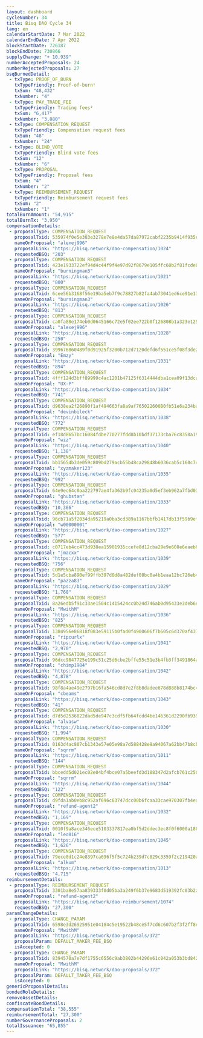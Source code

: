 ```yaml
---
layout: dashboard
cycleNumber: 34
title: Bisq DAO Cycle 34
lang: en
calendarStartDate: 7 Mar 2022
calendarEndDate: 7 Apr 2022
blockStartDate: 726187
blockEndDate: 730866
supplyChange: "+ 10,939"
numberAcceptedProposals: 24
numberRejectedProposals: 27
bsqBurnedDetail:
 - txType: PROOF_OF_BURN
   txTypeFriendly: Proof-of-burn¹
   txSum: "48,432"
   txNumber: "4"
 - txType: PAY_TRADE_FEE
   txTypeFriendly: Trading fees²
   txSum: "6,417"
   txNumber: "3,880"
 - txType: COMPENSATION_REQUEST
   txTypeFriendly: Compensation request fees
   txSum: "48"
   txNumber: "24"
 - txType: BLIND_VOTE
   txTypeFriendly: Blind vote fees
   txSum: "12"
   txNumber: "6"
 - txType: PROPOSAL
   txTypeFriendly: Proposal fees
   txSum: "4"
   txNumber: "2"
 - txType: REIMBURSEMENT_REQUEST
   txTypeFriendly: Reimbursement request fees
   txSum: "2"
   txNumber: "1"
totalBurnAmount: "54,915"
totalBurnTx: "3,950"
compensationDetails: 
 - proposalType: COMPENSATION_REQUEST
   proposalTxid: 535974f0e5e383e3278e7e8e4da57da87972cabf2235b9414f935c2af0d1fe4c
   nameOnProposal: "alexej996"
   proposalLink: "https://bisq.network/dao-compensation/1024"
   requestedBSQ: "203"
 - proposalType: COMPENSATION_REQUEST
   proposalTxid: 423e1933722ef94d4c44f9f4e97d92f8679e105ffc60b2f81fcde06ecdeb5d3b
   nameOnProposal: "burningman3"
   proposalLink: "https://bisq.network/dao-compensation/1021"
   requestedBSQ: "800"
 - proposalType: COMPENSATION_REQUEST
   proposalTxid: 6cee56b3168f56e19ba5eb7f9c78827b82fa4ab73041ed6ce91e13463ec0017e
   nameOnProposal: "burningman3"
   proposalLink: "https://bisq.network/dao-compensation/1026"
   requestedBSQ: "813"
 - proposalType: COMPENSATION_REQUEST
   proposalTxid: ca0fa88e174eb0d0645166c72e5f02ee722b0f126808b1a323e125ac3472baf0
   nameOnProposal: "alexej996"
   proposalLink: "https://bisq.network/dao-compensation/1028"
   requestedBSQ: "250"
 - proposalType: COMPENSATION_REQUEST
   proposalTxid: 399676860489f0d91925f3200b712d7120defd6f551ce5f08f3de23b4ff76f74
   nameOnProposal: "Emzy"
   proposalLink: "https://bisq.network/dao-compensation/1031"
   requestedBSQ: "894"
 - proposalType: COMPENSATION_REQUEST
   proposalTxid: 4fff124d3bff89999c4ac1201b47125f6314444dba1cea09f13dcae5cb00ab36
   nameOnProposal: "UX-P"
   proposalLink: "https://bisq.network/dao-compensation/1034"
   requestedBSQ: "741"
 - proposalType: COMPENSATION_REQUEST
   proposalTxid: d9638ea2f26890f1af494663fa8a9af76502260080fb51e6a234baff134aa280
   nameOnProposal: "devinbileck"
   proposalLink: "https://bisq.network/dao-compensation/1038"
   requestedBSQ: "772"
 - proposalType: COMPENSATION_REQUEST
   proposalTxid: ef18d8657bc16084fdbe770277fdd8b10bdf37173cba76c8358a19689e5904fd
   nameOnProposal: "wiz"
   proposalLink: "https://bisq.network/dao-compensation/1040"
   requestedBSQ: "1,138"
 - proposalType: COMPENSATION_REQUEST
   proposalTxid: bb15654b3de059c809bd279acb55b48ca29848b6036cab5c160c7d70a962312b
   nameOnProposal: "xyzmaker123"
   proposalLink: "https://bisq.network/dao-compensation/1035"
   requestedBSQ: "992"
 - proposalType: COMPENSATION_REQUEST
   proposalTxid: 64e9ec64c0aa222797ae4fa362b9fc04235a0d5ef3eb962a7fbd03a2e869e563
   nameOnProposal: "ghubstan"
   proposalLink: "https://bisq.network/dao-compensation/1033"
   requestedBSQ: "10,366"
 - proposalType: COMPENSATION_REQUEST
   proposalTxid: 96cb71a5f2034da95219a0ba3cd389a1167bbfb1417db13f59b9efb496fac53b
   nameOnProposal: "w0000000t"
   proposalLink: "https://bisq.network/dao-compensation/1027"
   requestedBSQ: "577"
 - proposalType: COMPENSATION_REQUEST
   proposalTxid: c0717eb4cc473d938ea15901935ccefe8d12cba29e9e608e6eaeb6c2201289ef
   nameOnProposal: "jmacxx"
   proposalLink: "https://bisq.network/dao-compensation/1039"
   requestedBSQ: "756"
 - proposalType: COMPENSATION_REQUEST
   proposalTxid: 5d1e5cba890ef99ffb397d0d8a482def08bc0a4b1eaa12bc726eb41bc140fdff
   nameOnProposal: "pazza83"
   proposalLink: "https://bisq.network/dao-compensation/1029"
   requestedBSQ: "1,768"
 - proposalType: COMPENSATION_REQUEST
   proposalTxid: 8a26edb5f91c33ae1504c1415424cc0b24d746ab0d95433e3deb6eb251a93d95
   nameOnProposal: "MwithM"
   proposalLink: "https://bisq.network/dao-compensation/1036"
   requestedBSQ: "825"
 - proposalType: COMPENSATION_REQUEST
   proposalTxid: 1384956e86818f083e59115b0fad0f4900606f7b605c6d370af437739ccea97f
   nameOnProposal: "ripcurlx"
   proposalLink: "https://bisq.network/dao-compensation/1041"
   requestedBSQ: "2,970"
 - proposalType: COMPENSATION_REQUEST
   proposalTxid: 96dcc9847725e199c51c25d6cbe2bffe55c51e3b4fb3ff3491864a3aa882b16b
   nameOnProposal: "chimp1984"
   proposalLink: "https://bisq.network/dao-compensation/1042"
   requestedBSQ: "4,878"
 - proposalType: COMPENSATION_REQUEST
   proposalTxid: 98f8a4ae49e2797b16fa546cd8d7e2f8b8dadee678d888b8174bc4e061853f0b
   nameOnProposal: "cbeams"
   proposalLink: "https://bisq.network/dao-compensation/1043"
   requestedBSQ: "41"
 - proposalType: COMPENSATION_REQUEST
   proposalTxid: d7d5d2536822dad5de947c3cdf5fb64fcdd4be146361d2290fb9399478308408
   nameOnProposal: "alvasw"
   proposalLink: "https://bisq.network/dao-compensation/1030"
   requestedBSQ: "1,994"
 - proposalType: COMPENSATION_REQUEST
   proposalTxid: 0163d4ac807cb1343e57e05e98a7d588428e9a94067a62bb47b8cb71cab84204
   nameOnProposal: "sqrrm"
   proposalLink: "https://bisq.network/dao-compensation/1011"
   requestedBSQ: "144"
 - proposalType: COMPENSATION_REQUEST
   proposalTxid: bbcedd5d021ec02e04bf4bce07a5beefd3d188347d2afcb761c2503d51009348
   nameOnProposal: "sqrrm"
   proposalLink: "https://bisq.network/dao-compensation/1044"
   requestedBSQ: "122"
 - proposalType: COMPENSATION_REQUEST
   proposalTxid: d9fda1ab0eb8c952af696c63747dcc00b6fcaa33cae970307fb4ea518772b719
   nameOnProposal: "refund-agent2"
   proposalLink: "https://bisq.network/dao-compensation/1032"
   requestedBSQ: "1,169"
 - proposalType: COMPENSATION_REQUEST
   proposalTxid: 0010f9a8ace346ece5103337817ea0bf5d2ddec3ec8f0f6000a188b5dcc406da
   nameOnProposal: "leo816"
   proposalLink: "https://bisq.network/dao-compensation/1045"
   requestedBSQ: "1,626"
 - proposalType: COMPENSATION_REQUEST
   proposalTxid: 79ece0d1c24e8397ca696f5f5c724b239d7c829c3359f2c219420acc6bf03ee1
   nameOnProposal: "alkum"
   proposalLink: "https://bisq.network/dao-compensation/1013"
   requestedBSQ: "4,715"
reimbursementDetails: 
 - proposalType: REIMBURSEMENT_REQUEST
   proposalTxid: 3301ba8e57aa839333f0d05ba3a249f6b37e9683d519392fc03b2a1377b45f9d
   nameOnProposal: "refund-agent2"
   proposalLink: "https://bisq.network/dao-reimbursement/1074"
   requestedBSQ: "27,300"
paramChangeDetails: 
 - proposalType: CHANGE_PARAM
   proposalTxid: 6598e3d26925951e04184c5e19522b48ce5f7cd6c607b2f3f2ff8eb9227d88af
   nameOnProposal: "MwithM"
   proposalLink: "https://bisq.network/dao-proposals/372"
   proposalParam: DEFAULT_MAKER_FEE_BSQ
   isAccepted: 0
 - proposalType: CHANGE_PARAM
   proposalTxid: 8394570a7e7df1755c6556c9ab3802b44296e61c042a053b3bd8428e97c290c5
   nameOnProposal: "MwithM"
   proposalLink: "https://bisq.network/dao-proposals/372"
   proposalParam: DEFAULT_TAKER_FEE_BSQ
   isAccepted: 0
genericProposalDetails: 
bondedRoleDetails: 
removeAssetDetails: 
confiscateBondDetails: 
compensationTotal: "38,555"
reimbursementTotal: "27,300"
numberGovernanceProposals: 2
totalIssuance: "65,855"
---
```

